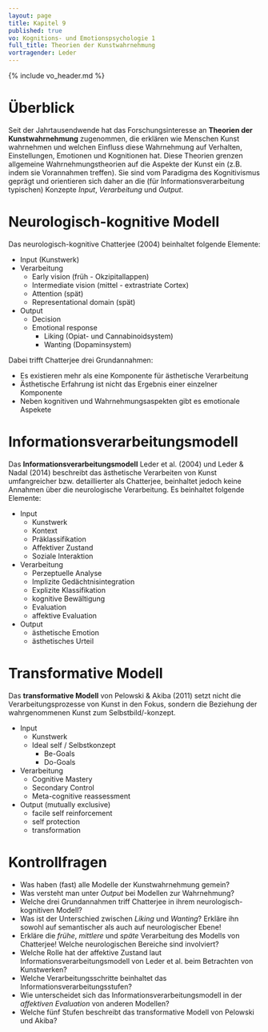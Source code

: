 ```yaml
---
layout: page
title: Kapitel 9
published: true
vo: Kognitions- und Emotionspsychologie 1
full_title: Theorien der Kunstwahrnehmung
vortragender: Leder
---
```


{% include vo_header.md %}

# Überblick

Seit der Jahrtausendwende hat das Forschungsinteresse an **Theorien der Kunstwahrnehmung** zugenommen, die erklären wie Menschen Kunst wahrnehmen und welchen Einfluss diese Wahrnehmung auf Verhalten, Einstellungen, Emotionen und Kognitionen hat. Diese Theorien grenzen allgemeine Wahrnehmungstheorien auf die Aspekte der Kunst ein (z.B. indem sie Vorannahmen treffen). Sie sind vom Paradigma des Kognitivismus geprägt und orientieren sich daher an die (für Informationsverarbeitung typischen) Konzepte _Input_, _Verarbeitung_ und _Output_.

# Neurologisch-kognitive Modell

Das neurologisch-kognitive Chatterjee (2004) beinhaltet folgende Elemente:

* Input (Kunstwerk)
* Verarbeitung
  * Early vision (früh - Okzipitallappen)
  * Intermediate vision (mittel - extrastriate Cortex)
  * Attention (spät)
  * Representational domain (spät)
* Output
  * Decision
  * Emotional response
    * Liking (Opiat- und Cannabinoidsystem)
    * Wanting (Dopaminsystem)

Dabei trifft Chatterjee drei Grundannahmen:

* Es existieren mehr als eine Komponente für ästhetische Verarbeitung
* Ästhetische Erfahrung ist nicht das Ergebnis einer einzelner Komponente
* Neben kognitiven und Wahrnehmungsaspekten gibt es emotionale Aspekete

# Informationsverarbeitungsmodell

Das **Informationsverarbeitungsmodell** Leder et al. (2004) und Leder & Nadal (2014) beschreibt das ästhetische Verarbeiten von Kunst umfangreicher bzw. detaillierter als Chatterjee, beinhaltet jedoch keine Annahmen über die neurologische Verarbeitung. Es beinhaltet folgende Elemente:

* Input
  * Kunstwerk
  * Kontext
  * Präklassifikation
  * Affektiver Zustand
  * Soziale Interaktion
* Verarbeitung
  * Perzeptuelle Analyse
  * Implizite Gedächtnisintegration
  * Explizite Klassifikation
  * kognitive Bewältigung
  * Evaluation
  * affektive Evaluation
* Output
  * ästhetische Emotion
  * ästhetisches Urteil

# Transformative Modell

Das **transformative Modell** von Pelowski & Akiba (2011) setzt nicht die Verarbeitungsprozesse von Kunst in den Fokus, sondern die Beziehung der wahrgenommenen Kunst zum Selbstbild/-konzept.

* Input
  * Kunstwerk
  * Ideal self / Selbstkonzept
    * Be-Goals
    * Do-Goals
* Verarbeitung
  * Cognitive Mastery
  * Secondary Control
  * Meta-cognitive reassessment
* Output (mutually exclusive)
  * facile self reinforcement
  * self protection
  * transformation

# Kontrollfragen

* Was haben (fast) alle Modelle der Kunstwahrnehmung gemein?
* Was versteht man unter _Output_ bei Modellen zur Wahrnehmung?
* Welche drei Grundannahmen triff Chatterjee in ihrem neurologisch-kognitiven Modell?
* Was ist der Unterschied zwischen _Liking_ und _Wanting_? Erkläre ihn sowohl auf semantischer als auch auf neurologischer Ebene!
* Erkläre die _frühe_, _mittlere_ und _späte_ Verarbeitung des Modells von Chatterjee! Welche neurologischen Bereiche sind involviert?
* Welche Rolle hat der affektive Zustand laut Informationsverarbeitungsmodell von Leder et al. beim Betrachten von Kunstwerken?
* Welche Verarbeitungsschritte beinhaltet das Informationsverarbeitungsstufen?
* Wie unterscheidet sich das Informationsverarbeitungsmodell in der _affektiven Evaluation_ von anderen Modellen?
* Welche fünf Stufen beschreibt das transformative Modell von Pelowski und Akiba?
